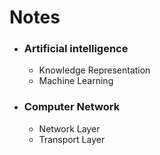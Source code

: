 # Notes

- ### Artificial intelligence
  - Knowledge Representation
  - Machine Learning

- ### Computer Network
  - Network Layer
  - Transport Layer

